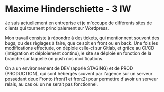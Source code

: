 # Maxime Hinderschiette - 3 IW

Je suis actuellement en entreprise et je m'occupe de différents sites de clients qui tournent principalement sur Wordpress.

Mon travail consiste à répondre à des tickets, qui mentionnent souvent des bugs, ou des règlages à faire, que ce soit en front ou en back. Une fois les modifications effectuée, on déploie celle-ci sur Gitlab, et grâce au CI/CD (intégration et déploiement continu), le site se déploie en fonction de la branche sur laquelle on push nos modifications.

On a un environnement de DEV (appelé STAGING) et de PROD (PRODUCTION), qui sont hébergés souvent par l'agence sur un serveur possèdant deux Fronto (front1 et front2) pour permettre d'avoir un serveur relais, au cas où un ne serait pas fonctionnel.
